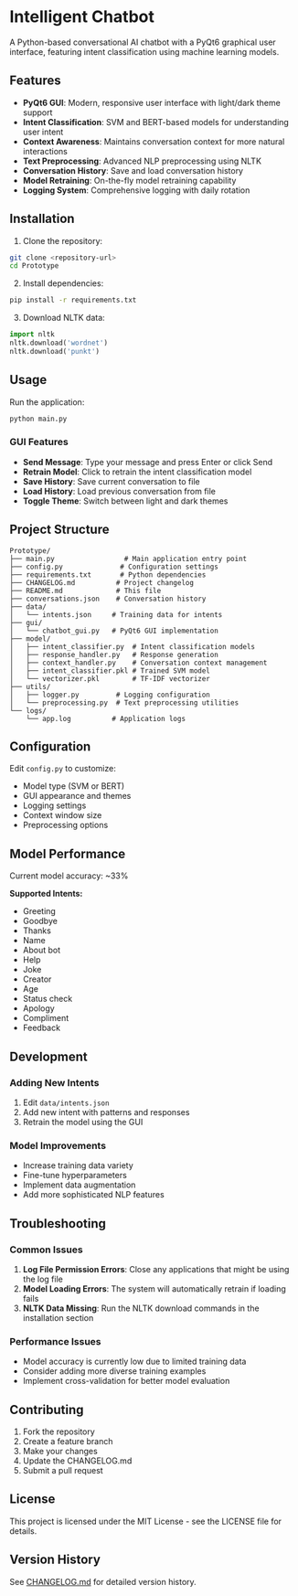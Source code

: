 # Intelligent Chatbot

A Python-based conversational AI chatbot with a PyQt6 graphical user interface, featuring intent classification using machine learning models.

## Features

- **PyQt6 GUI**: Modern, responsive user interface with light/dark theme support
- **Intent Classification**: SVM and BERT-based models for understanding user intent
- **Context Awareness**: Maintains conversation context for more natural interactions
- **Text Preprocessing**: Advanced NLP preprocessing using NLTK
- **Conversation History**: Save and load conversation history
- **Model Retraining**: On-the-fly model retraining capability
- **Logging System**: Comprehensive logging with daily rotation

## Installation

1. Clone the repository:
```bash
git clone <repository-url>
cd Prototype
```

2. Install dependencies:
```bash
pip install -r requirements.txt
```

3. Download NLTK data:
```python
import nltk
nltk.download('wordnet')
nltk.download('punkt')
```

## Usage

Run the application:
```bash
python main.py
```

### GUI Features

- **Send Message**: Type your message and press Enter or click Send
- **Retrain Model**: Click to retrain the intent classification model
- **Save History**: Save current conversation to file
- **Load History**: Load previous conversation from file
- **Toggle Theme**: Switch between light and dark themes

## Project Structure

```
Prototype/
├── main.py                 # Main application entry point
├── config.py              # Configuration settings
├── requirements.txt       # Python dependencies
├── CHANGELOG.md          # Project changelog
├── README.md             # This file
├── conversations.json    # Conversation history
├── data/
│   └── intents.json     # Training data for intents
├── gui/
│   └── chatbot_gui.py   # PyQt6 GUI implementation
├── model/
│   ├── intent_classifier.py  # Intent classification models
│   ├── response_handler.py   # Response generation
│   ├── context_handler.py    # Conversation context management
│   ├── intent_classifier.pkl # Trained SVM model
│   └── vectorizer.pkl        # TF-IDF vectorizer
├── utils/
│   ├── logger.py         # Logging configuration
│   └── preprocessing.py  # Text preprocessing utilities
└── logs/
    └── app.log          # Application logs
```

## Configuration

Edit `config.py` to customize:

- Model type (SVM or BERT)
- GUI appearance and themes
- Logging settings
- Context window size
- Preprocessing options

## Model Performance

Current model accuracy: ~33%

**Supported Intents:**
- Greeting
- Goodbye
- Thanks
- Name
- About bot
- Help
- Joke
- Creator
- Age
- Status check
- Apology
- Compliment
- Feedback

## Development

### Adding New Intents

1. Edit `data/intents.json`
2. Add new intent with patterns and responses
3. Retrain the model using the GUI

### Model Improvements

- Increase training data variety
- Fine-tune hyperparameters
- Implement data augmentation
- Add more sophisticated NLP features

## Troubleshooting

### Common Issues

1. **Log File Permission Errors**: Close any applications that might be using the log file
2. **Model Loading Errors**: The system will automatically retrain if loading fails
3. **NLTK Data Missing**: Run the NLTK download commands in the installation section

### Performance Issues

- Model accuracy is currently low due to limited training data
- Consider adding more diverse training examples
- Implement cross-validation for better model evaluation

## Contributing

1. Fork the repository
2. Create a feature branch
3. Make your changes
4. Update the CHANGELOG.md
5. Submit a pull request

## License

This project is licensed under the MIT License - see the LICENSE file for details.

## Version History

See [CHANGELOG.md](CHANGELOG.md) for detailed version history.
